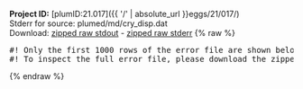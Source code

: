 **Project ID:** [plumID:21.017]({{ '/' | absolute_url }}eggs/21/017/)  
Stderr for source:  plumed/md/cry_disp.dat   
Download: [zipped raw stdout](cry_disp.dat.plumed.stdout.txt.zip) - [zipped raw stderr](cry_disp.dat.plumed.stderr.txt.zip) 
{% raw %}
<pre>
#! Only the first 1000 rows of the error file are shown below
#! To inspect the full error file, please download the zipped raw stderr file above
</pre>
{% endraw %}
